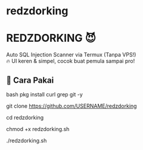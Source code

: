 # redzdorking
# REDZDORKING 😈

Auto SQL Injection Scanner via Termux (Tanpa VPS!)  
🔥 UI keren & simpel, cocok buat pemula sampai pro!

## 🚀 Cara Pakai

bash
pkg install curl grep git -y

git clone https://github.com/USERNAME/redzdorking

cd redzdorking

chmod +x redzdorking.sh

./redzdorking.sh
